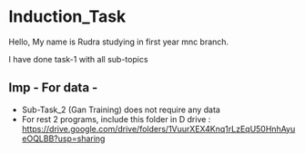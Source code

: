 # Induction_Task

Hello, 
My name is Rudra studying in first year mnc branch.

I have done task-1 with all sub-topics

## Imp - For data - 

- Sub-Task_2 (Gan Training) does not require any data
- For rest 2 programs, include this folder in D drive : https://drive.google.com/drive/folders/1VuurXEX4Knq1rLzEqU50HnhAyueOQLBB?usp=sharing
